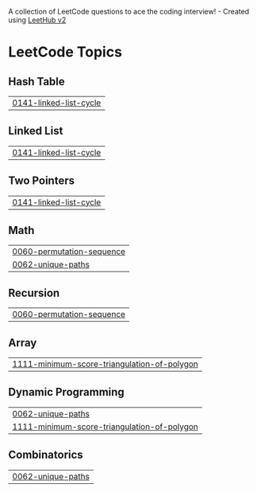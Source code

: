 A collection of LeetCode questions to ace the coding interview! - Created using [LeetHub v2](https://github.com/arunbhardwaj/LeetHub-2.0)
<!---LeetCode Topics Start-->
# LeetCode Topics
## Hash Table
|  |
| ------- |
| [0141-linked-list-cycle](https://github.com/Madhukarkumar12/LeetCode/tree/master/0141-linked-list-cycle) |
## Linked List
|  |
| ------- |
| [0141-linked-list-cycle](https://github.com/Madhukarkumar12/LeetCode/tree/master/0141-linked-list-cycle) |
## Two Pointers
|  |
| ------- |
| [0141-linked-list-cycle](https://github.com/Madhukarkumar12/LeetCode/tree/master/0141-linked-list-cycle) |
## Math
|  |
| ------- |
| [0060-permutation-sequence](https://github.com/Madhukarkumar12/LeetCode/tree/master/0060-permutation-sequence) |
| [0062-unique-paths](https://github.com/Madhukarkumar12/LeetCode/tree/master/0062-unique-paths) |
## Recursion
|  |
| ------- |
| [0060-permutation-sequence](https://github.com/Madhukarkumar12/LeetCode/tree/master/0060-permutation-sequence) |
## Array
|  |
| ------- |
| [1111-minimum-score-triangulation-of-polygon](https://github.com/Madhukarkumar12/LeetCode/tree/master/1111-minimum-score-triangulation-of-polygon) |
## Dynamic Programming
|  |
| ------- |
| [0062-unique-paths](https://github.com/Madhukarkumar12/LeetCode/tree/master/0062-unique-paths) |
| [1111-minimum-score-triangulation-of-polygon](https://github.com/Madhukarkumar12/LeetCode/tree/master/1111-minimum-score-triangulation-of-polygon) |
## Combinatorics
|  |
| ------- |
| [0062-unique-paths](https://github.com/Madhukarkumar12/LeetCode/tree/master/0062-unique-paths) |
<!---LeetCode Topics End-->